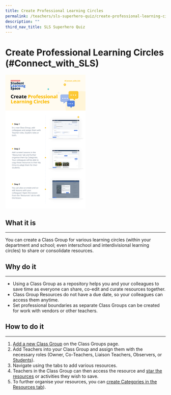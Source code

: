 ```yaml
---
title: Create Professional Learning Circles
permalink: /teachers/sls-superhero-quiz/create-professional-learning-circles/
description: ""
third_nav_title: SLS Superhero Quiz
---
```

<h1 class="page-title">Create Professional Learning Circles (#Connect_with_SLS)</h1>
<a target="_blank" href="/files/Marcomms/SLS%20Superhero%20Quiz/Connect%2001.pdf"> <img style="width:50%" src="/images/2Teacher/Marcomms/SLS%20Superhero%20Quiz/Connect%2001.png"></a>


<h2>What it is</h2>
<hr>
<p>You can create a Class Group for various learning circles (within your department and school; even interschool and interdivisional learning circles) to share or consolidate resources.</p>
<h2>Why do it</h2>
<hr>
<ul>
  <li>Using a Class Group as a repository helps you and your colleagues to save time as everyone can share, co-edit and curate resources together.</li>
  <li>Class Group Resources do not have a due date, so your colleagues can access them anytime.</li>
  <li>Set professional boundaries as separate Class Groups can be created for work with vendors or other teachers.</li>
</ul>
<h2>How to do it</h2>
<hr>
<ol>
  <li><a target="_blank" href="/teacher-user-guide/organise/create-class-groups/">Add a new Class Group</a> on the Class Groups page.</li>
  <li>Add Teachers into your Class Group and assign them with the necessary roles (Owner, Co-Teachers, Liaison Teachers, Observers, or <a target="_blank" href="/teacher-user-guide/organise/add-teachers-as-students-to-a-class-group/">Students</a>).</li>
  <li>Navigate using the tabs to add various resources.</li>
  <li>Teachers in the Class Group can then access the resource and <a target="_blank" href="/teacher-user-guide/organise/star-resources/">star the resources</a> or activities they wish to save.</li>
  <li>To further organise your resources, you can <a target="_blank" href="/teacher-user-guide/organise/manage-class-group-resources/">create Categories in the Resources tab</a>).</li>
</ol>
